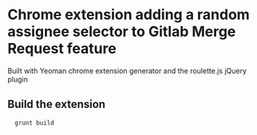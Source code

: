 # Chrome extension adding a random assignee selector to Gitlab Merge Request feature

Built with Yeoman chrome extension generator and the roulette.js jQuery plugin

## Build the extension

      grunt build
